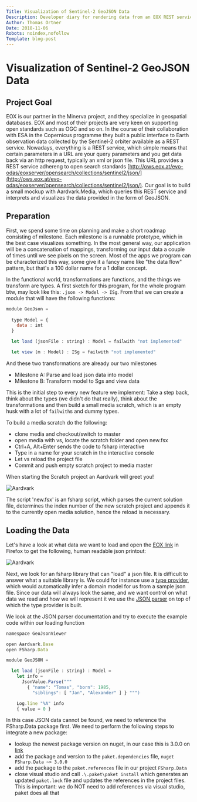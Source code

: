 ```yaml
---
Title: Visualization of Sentinel-2 GeoJSON Data
Description: Developer diary for rendering data from an EOX REST service, that serves geojson describing Sentinel2 satellite images.
Author: Thomas Ortner
Date: 2018-11-06
Robots: noindex,nofollow
Template: blog-post
---
```

# Visualization of Sentinel-2 GeoJSON Data

## Project Goal

EOX is our partner in the Minerva project, and they specialize in geospatial databases. EOX and most of their projects are very keen on supporting open standards such as OGC and so on. In the course of their collaboration with ESA in the Copernicus programme they built a public interface to Earth observation data collected by the Sentinel-2 orbiter available as a REST service. Nowadays, everything is a REST service, which simple means that certain parameters in a URL are your query parameters and you get data back via an http request, typically an xml or json file. This URL provides a REST service adhereng to open search standards [http://ows.eox.at/evo-odas/eoxserver/opensearch/collections/sentinel2/json/](http://ows.eox.at/evo-odas/eoxserver/opensearch/collections/sentinel2/json/). Our goal is to build a small mockup with Aardvark.Media, which queries this REST service and interprets and visualizes the data provided in the form of GeoJSON.

## Preparation

First, we spend some time on planning and make a short roadmap consisting of milestone. Each milestone is a runnable prototype, which in the best case visualizes something. In the most general way, our application will be a concatenation of mappings, transforming our input data a couple of times until we see pixels on the screen. Most of the apps we program can be characterized this way, some give it a fancy name like "the data flow" pattern, but that's a 100 dollar name for a 1 dollar concept.

In the functional world, transformations are functions, and the things we transform are types. A first sketch for this program, for the whole program btw, may look like this: `.json -> Model -> ISg`. From that we can create a module that will have the following functions:

```javascript
module GeoJson =
  
  type Model = {
    data : int
  }

  let load (jsonFile : string) : Model = failwith "not implemented"

  let view (m : Model) : ISg = failwith "not implemented"

```

And these two transformations are already our two milestones

* Milestone A: Parse and load json data into model
* Milestone B: Transform model to Sgs and view data

This is the initial step to every new feature we implement: Take a step back, think about the types (we didn't do that really), think about the transformations and then build a small media scratch, which is an empty husk with a lot of `failwith`s and dummy types. 

To build a media scratch do the following:

* clone media and checkout/switch to master
* open media with vs, locate the scratch folder and open new.fsx
* Ctrl+A, Alt+Enter sends the code to fsharp interactive
* Type in a name for your scratch in the interactive console
* Let vs reload the project file
* Commit and push empty scratch project to media master

When starting the Scratch project an Aardvark will greet you!

![Aardvark](%base_url%/images/aardvark.png)

The script 'new.fsx' is an fsharp script, which parses the current solution file, determines the index number of the new scratch project and appends it to the currently open media solution, hence the reload is necessary.

## Loading the Data

Let's have a look at what data we want to load and open the [EOX link](http://ows.eox.at/evo-odas/eoxserver/opensearch/collections/sentinel2/json/) in Firefox to get the following, human readable json printout:

![Aardvark](%base_url%/images/sentinelgeojson.png)

Next, we look for an fsharp library that can "load" a json file. It is difficult to answer what a suitable library is. We could for instance use a [type provider]("http://fsharp.github.io/FSharp.Data/library/JsonProvider.html"), which would automatically infer a domain model for us from a sample json file. Since our data will always look the same, and we want control on what data we read and how we will represent it we use the [JSON parser]("http://fsharp.github.io/FSharp.Data/library/JsonValue.html") on top of which the type provider is built.

We look at the JSON parser documentation and try to execute the example code within our loading function

```javascript
namespace GeoJsonViewer

open Aardvark.Base
open FSharp.Data

module GeoJSON =

  let load (jsonFile : string) : Model = 
    let info =
      JsonValue.Parse(""" 
        { "name": "Tomas", "born": 1985,
          "siblings": [ "Jan", "Alexander" ] } """)

    Log.line "%A" info
    { value = 0 }
```

In this case JSON data cannot be found, we need to reference the FSharp.Data package first. We need to perform the following steps to integrate a new package:

* lookup the newest package version on nuget, in our case this is 3.0.0 on [link](https://www.nuget.org/packages/FSharp.Data)
* add the package and version to the `paket.dependencies` file, `nuget FSharp.Data ~> 3.0.0`
* add the package to the `paket.references` file in our project `FSharp.Data`
* close visual studio and call `.\.paket\paket install` which generates an updated `paket.lock` file and updates the references in the project files. This is important: we do NOT need to add references via visual studio, paket does all that